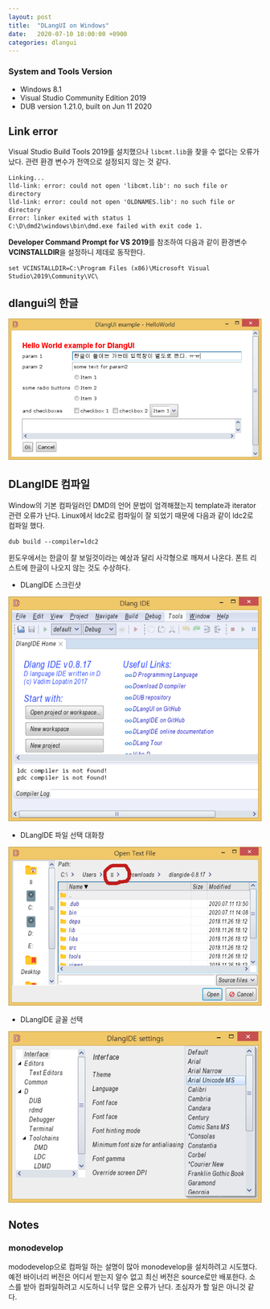 ```yaml
---
layout: post
title:  "DLangUI on Windows"
date:   2020-07-10 10:00:00 +0900
categories: dlangui
---
```


### System and Tools Version

- Windows 8.1
- Visual Studio Community Edition 2019
- DUB version 1.21.0, built on Jun 11 2020

## Link error

Visual Studio Build Tools 2019를 설치했으나 `libcmt.lib`을 찾을 수 없다는
오류가 났다. 관련 환경 변수가 전역으로 설정되지 않는 것 같다.

```
Linking...
lld-link: error: could not open 'libcmt.lib': no such file or directory
lld-link: error: could not open 'OLDNAMES.lib': no such file or directory
Error: linker exited with status 1
C:\D\dmd2\windows\bin\dmd.exe failed with exit code 1.
```

**Developer Command Prompt for VS 2019**를 참조하여 다음과 같이
환경변수 **VCINSTALLDIR**을 설정하니 제데로 동작한다.

```
set VCINSTALLDIR=C:\Program Files (x86)\Microsoft Visual Studio\2019\Community\VC\
```

## dlangui의 한글

![DLangUI CJK text on Windows](/image/dlangui_hello_win.png)

## DLangIDE 컴파일

Window의 기본 컴파일러인 DMD의 언어 문법이 엄격해졌는지 template과 iterator
관련 오류가 난다.
Linux에서 ldc2로 컴파일이 잘 되었기 때문에 다음과 같이 ldc2로 컴파일 했다.

```
dub build --compiler=ldc2
```

윈도우에서는 한글이 잘 보일것이라는 예상과 달리 사각형으로 깨져서 나온다.
폰트 리스트에 한글이 나오지 않는 것도 수상하다.

- DLangIDE 스크린샷

![DLangIDE on Windows](/image/dlangide_win.png)

- DLangIDE 파일 선택 대화창

![DLangIDE File Open Dialog on Windows](/image/dlangide_fs_win.png)

- DLangIDE 글꼴 선택

![DLangIDE Font Selection on Windows](/image/dlangide_font_win.png)

## Notes

### monodevelop

mododevelop으로 컴파일 하는 설명이 많아 monodevelop을 설치하려고 시도했다.
예전 바이너리 버전은 어디서 받는지 알수 없고 최신 버전은 source로만 배포한다.
소스를 받아 컴파일하려고 시도하니 너무 많은 오류가 난다.
초심자가 할 일은 아니것 같다.